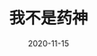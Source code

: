 ---
layout: page
title: 我不是药神
description: >
  难得一见的上映的现实主义题材国产片。
category: 电影
img: assets/img/movie/2020/我不是药神.webp
star: 5
date: 2020-11-15
---